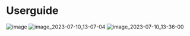# Userguide

![image](https://github.com/tpov/Userguide/assets/33009369/4024c266-d955-4c9c-8197-37da0531ab99)
![image_2023-07-10_13-07-04](https://github.com/tpov/Userguide/assets/33009369/35899eda-7177-4737-97cf-f763de946f95)
![image_2023-07-10_13-36-00](https://github.com/tpov/Userguide/assets/33009369/1dfd723d-53e3-4760-814b-a2c8423148b5)

